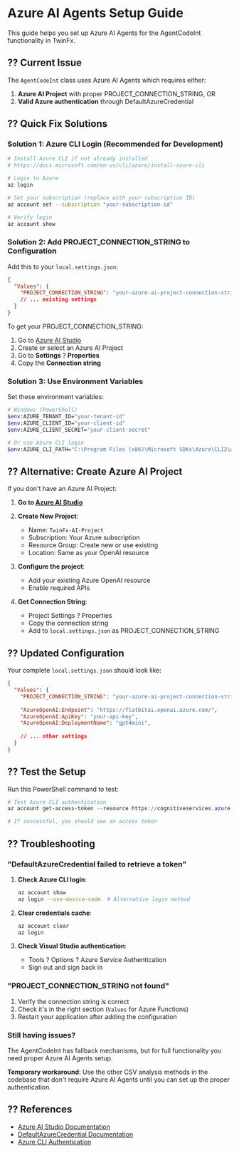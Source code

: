 # Azure AI Agents Setup Guide

This guide helps you set up Azure AI Agents for the AgentCodeInt functionality in TwinFx.

## ?? Current Issue

The `AgentCodeInt` class uses Azure AI Agents which requires either:
1. **Azure AI Project** with proper PROJECT_CONNECTION_STRING, OR
2. **Valid Azure authentication** through DefaultAzureCredential

## ?? Quick Fix Solutions

### Solution 1: Azure CLI Login (Recommended for Development)

```bash
# Install Azure CLI if not already installed
# https://docs.microsoft.com/en-us/cli/azure/install-azure-cli

# Login to Azure
az login

# Set your subscription (replace with your subscription ID)
az account set --subscription "your-subscription-id"

# Verify login
az account show
```

### Solution 2: Add PROJECT_CONNECTION_STRING to Configuration

Add this to your `local.settings.json`:

```json
{
  "Values": {
    "PROJECT_CONNECTION_STRING": "your-azure-ai-project-connection-string",
    // ... existing settings
  }
}
```

To get your PROJECT_CONNECTION_STRING:
1. Go to [Azure AI Studio](https://ai.azure.com)
2. Create or select an Azure AI Project
3. Go to **Settings** ? **Properties**
4. Copy the **Connection string**

### Solution 3: Use Environment Variables

Set these environment variables:

```bash
# Windows (PowerShell)
$env:AZURE_TENANT_ID="your-tenant-id"
$env:AZURE_CLIENT_ID="your-client-id"
$env:AZURE_CLIENT_SECRET="your-client-secret"

# Or use Azure CLI login
$env:AZURE_CLI_PATH="C:\Program Files (x86)\Microsoft SDKs\Azure\CLI2\wbin\az.cmd"
```

## ?? Alternative: Create Azure AI Project

If you don't have an Azure AI Project:

1. **Go to [Azure AI Studio](https://ai.azure.com)**
2. **Create New Project**:
   - Name: `TwinFx-AI-Project`
   - Subscription: Your Azure subscription
   - Resource Group: Create new or use existing
   - Location: Same as your OpenAI resource

3. **Configure the project**:
   - Add your existing Azure OpenAI resource
   - Enable required APIs

4. **Get Connection String**:
   - Project Settings ? Properties
   - Copy the connection string
   - Add to `local.settings.json` as PROJECT_CONNECTION_STRING

## ?? Updated Configuration

Your complete `local.settings.json` should look like:

```json
{
  "Values": {
    "PROJECT_CONNECTION_STRING": "your-azure-ai-project-connection-string",
    
    "AzureOpenAI:Endpoint": "https://flatbitai.openai.azure.com/",
    "AzureOpenAI:ApiKey": "your-api-key",
    "AzureOpenAI:DeploymentName": "gpt4mini",
    
    // ... other settings
  }
}
```

## ?? Test the Setup

Run this PowerShell command to test:

```powershell
# Test Azure CLI authentication
az account get-access-token --resource https://cognitiveservices.azure.com/

# If successful, you should see an access token
```

## ?? Troubleshooting

### "DefaultAzureCredential failed to retrieve a token"

1. **Check Azure CLI login**:
   ```bash
   az account show
   az login --use-device-code  # Alternative login method
   ```

2. **Clear credentials cache**:
   ```bash
   az account clear
   az login
   ```

3. **Check Visual Studio authentication**:
   - Tools ? Options ? Azure Service Authentication
   - Sign out and sign back in

### "PROJECT_CONNECTION_STRING not found"

1. Verify the connection string is correct
2. Check it's in the right section (`Values` for Azure Functions)
3. Restart your application after adding the configuration

### Still having issues?

The AgentCodeInt has fallback mechanisms, but for full functionality you need proper Azure AI Agents setup. 

**Temporary workaround**: Use the other CSV analysis methods in the codebase that don't require Azure AI Agents until you can set up the proper authentication.

## ?? References

- [Azure AI Studio Documentation](https://docs.microsoft.com/azure/ai-studio/)
- [DefaultAzureCredential Documentation](https://docs.microsoft.com/azure/identity/credential-chains)
- [Azure CLI Authentication](https://docs.microsoft.com/cli/azure/authenticate-azure-cli)
